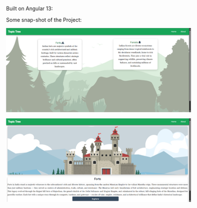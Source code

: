 Built on Angular 13: 

Some snap-shot of the Project:

![alt text](image.png)

![alt text](image-1.png)

